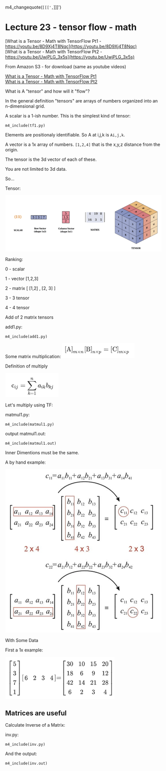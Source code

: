 m4_changequote(`[[[',`]]]')

<style>
.pagebreak { page-break-before: always; }
.half { height: 200px; }
</style>

# Lecture 23 - tensor flow - math 

[What is a Tensor - Math with TensorFlow Pt1 - https://youtu.be/8D9Xj4T8Nqc](https://youtu.be/8D9Xj4T8Nqc)<br>
[What is a Tensor - Math with TensorFlow Pt2 - https://youtu.be/UwjPLG_3x5s](https://youtu.be/UwjPLG_3x5s)<br>

From Amazon S3 - for download (same as youtube videos)

[What is a Tensor - Math with TensorFlow Pt1](http://uw-s20-2015.s3.amazonaws.com/1015-L-23-pt1.mp4)<br>
[What is a Tensor - Math with TensorFlow Pt2](http://uw-s20-2015.s3.amazonaws.com/1015-L-23-pt2.mp4)<br>

What is A "tensor" and how will it "flow"?

In the general definition "tensors" are arrays of numbers organized into an n-dimensional grid.

A scalar is a 1-ish number.  This is the simplest kind of tensor:


```
m4_include(tf1.py)
```

Elements are positionaly identifiable.  So A at i,j,k is `Ai,j,k`.

A vector is a 1x array of numbers.  `[1,2,4]`  that is the x,y,z distance from the origin.

The tensor is the 3d vector of each of these.

You are not limited to 3d data.


So...

Tensor:

![tensor.png](tensor.png)


Ranking:

0 - scalar

1 - vector [1,2,3]

2 - matrix [ [1,2] , [2, 3] ]

3 - 3 tensor

4 - 4 tensor

Add of 2 matrix tensors

add1.py:

```
m4_include(add1.py)
```


Some matrix multiplication: ![mul0.png](mul0.png)

Definition of multiply

![mul1.png](mul1.png)


Let's multiply using TF:

matmul1.py:
```
m4_include(matmul1.py)
```

output matmul1.out:

```
m4_include(matmul1.out)
```

Inner Dimentions must be the same.

A by hand example:

![mat2.png](mat2.png)

With Some Data

First a 1x example:

![mat3.png](mat3.png)


## Matrices are useful


Calculate Inverse of a Matrix:

inv.py:

```
m4_include(inv.py)
```

And the output:

```
m4_include(inv.out)
```



